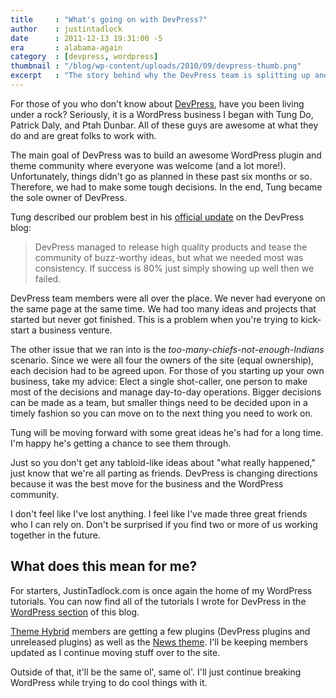 ```yaml
---
title     : "What's going on with DevPress?"
author    : justintadlock
date      : 2011-12-13 19:31:00 -5
era       : alabama-again
category  : [devpress, wordpress]
thumbnail : "/blog/wp-content/uploads/2010/09/devpress-thumb.png"
excerpt   : "The story behind why the DevPress team is splitting up and what this means for the future."
---
```


For those of you who don't know about <a href="http://devpress.com" title="DevPress">DevPress</a>, have you been living under a rock?  Seriously, it is a WordPress business I began with Tung Do, Patrick Daly, and Ptah Dunbar.  All of these guys are awesome at what they do and are great folks to work with.

The main goal of DevPress was to build an awesome WordPress plugin and theme community where everyone was welcome (and a lot more!).  Unfortunately, things didn't go as planned in these past six months or so.  Therefore, we had to make some tough decisions.  In the end, Tung became the sole owner of DevPress.

Tung described our problem best in his <a href="http://devpress.com/blog/a-step-back-for-the-team-a-step-forward-for-devpress/" title="A Step Back for the Team, A Step Forward for DevPress">official update</a> on the DevPress blog:

> DevPress managed to release high quality products and tease the community of buzz-worthy ideas, but what we needed most was consistency. If success is 80% just simply showing up well then we failed.

DevPress team members were all over the place.  We never had everyone on the same page at the same time.  We had too many ideas and projects that started but never got finished.  This is a problem when you're trying to kick-start a business venture.

The other issue that we ran into is the <em>too-many-chiefs-not-enough-Indians</em> scenario.  Since we were all four the owners of the site (equal ownership), each decision had to be agreed upon.  For those of you starting up your own business, take my advice:  Elect a single shot-caller, one person to make most of the decisions and manage day-to-day operations.  Bigger decisions can be made as a team, but smaller things need to be decided upon in a timely fashion so you can move on to the next thing you need to work on.

Tung will be moving forward with some great ideas he's had for a long time.  I'm happy he's getting a chance to see them through.

Just so you don't get any tabloid-like ideas about "what really happened," just know that we're all parting as friends.  DevPress is changing directions because it was the best move for the business and the WordPress community.

I don't feel like I've lost anything.  I feel like I've made three great friends who I can rely on.  Don't be surprised if you find two or more of us working together in the future.

<h2>What does this mean for me?</h2>

For starters, JustinTadlock.com is once again the home of my WordPress tutorials.  You can now find all of the tutorials I wrote for DevPress in the <a href="http://justintadlock.com/topics/wordpress" title="WordPress Topics">WordPress section</a> of this blog.

<a href="http://themehybrid.com" title="Theme Hybrid Community">Theme Hybrid</a> members are getting a few plugins (DevPress plugins and unreleased plugins) as well as the <a href="http://themehybrid.com/themes/news" title="News WordPress theme">News theme</a>.  I'll be keeping members updated as I continue moving stuff over to the site.

Outside of that, it'll be the same ol', same ol'.  I'll just continue breaking WordPress while trying to do cool things with it.
